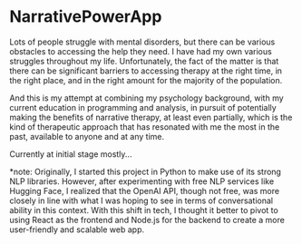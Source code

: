 # NarrativePowerApp

Lots of people struggle with mental disorders, but there can be various obstacles to accessing the help they need. I have had my own various struggles throughout my life. Unfortunately, the fact of the matter is that there can be significant barriers to accessing therapy at the right time, in the right place, and in the right amount for the majority of the population. 

And this is my attempt at combining my psychology background, with my current education in programming and analysis, in pursuit of potentially making the benefits of narrative therapy, at least even partially, which is the kind of therapeutic approach that has resonated with me the most in the past, available to anyone and at any time.

Currently at initial stage mostly...

*note: Originally, I started this project in Python to make use of its strong NLP libraries. However, after experimenting with free NLP services like Hugging Face, I realized that the OpenAI API, though not free, was more closely in line with what I was hoping to see in terms of conversational ability in this context. With this shift in tech, I thought it better to pivot to using React as the frontend and Node.js for the backend to create a more user-friendly and scalable web app.
